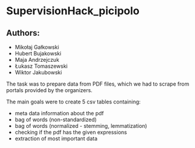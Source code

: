 # SupervisionHack_picipolo

## Authors:
- Mikołaj Gałkowski
- Hubert Bujakowski
- Maja Andrzejczuk
- Łukasz Tomaszewski
- Wiktor Jakubowski

The task was to prepare data from PDF files, which we had to scrape from portals provided by the organizers.

The main goals were to create 5 csv tables containing:
- meta data information about the pdf
- bag of words (non-standardized)
- bag of words (normalized - stemming, lemmatization)
- checking if the pdf has the given expressions
- extraction of most important data